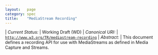 ```yaml
---
layout:   page
category: spec
title:    "MediaStream Recording"
---
```


| *Current Status:* | Working Draft (WD)
| *Canonical URI:* | [`http://www.w3.org/TR/mediastream-recording`](http://www.w3.org/TR/mediastream-recording)
| *Abstract:* | This document defines a recording API for use with MediaStreams as defined in Media Capture and Streams.